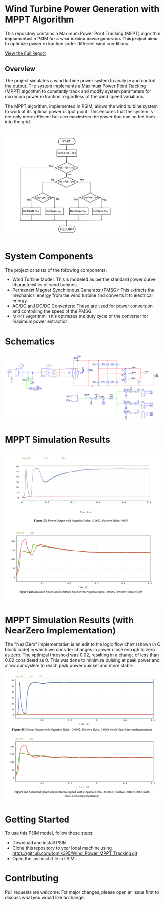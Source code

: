 # Wind Turbine Power Generation with MPPT Algorithm

This repository contains a Maximum Power Point Tracking (MPPT) algorithm implemented in PSIM for a wind turbine power generator. This project aims to optimize power extraction under different wind conditions.

[View the Full Report](Summary.pdf)

## Overview

The project simulates a wind turbine power system to analyze and control the output. The system implements a Maximum Power Point Tracking (MPPT) algorithm to constantly track and modify system parameters for maximum power extraction, regardless of the wind speed variations.

The MPPT algorithm, implemented in PSIM, allows the wind turbine system to work at its optimal power output point. This ensures that the system is not only more efficient but also maximizes the power that can be fed back into the grid.

![Diagram](logic.png)


# System Components

The project consists of the following components:

- Wind Turbine Model: This is modeled as per the standard power curve characteristics of wind turbines.
- Permanent Magnet Synchronous Generator (PMSG): This extracts the mechanical energy from the wind turbine and converts it to electrical energy.
- AC/DC and DC/DC Converters: These are used for power conversion and controlling the speed of the PMSG.
- MPPT Algorithm: This optimizes the duty cycle of the converter for maximum power extraction.


#  Schematics
![Diagram](Schematics.png)


# MPPT Simulation Results
![Diagram](Simulation-MPPT.png)


# MPPT Simulation Results (with NearZero Implementation)

The "NearZero" Implementation is an edit to the logic flow chart (shown in C block code) in which we consider changes in power close enough to zero as zero. The optimzal threshold was 0.02, resulting in a change of less than 0.02 considered as 0. This was done to minimize pulsing at peak power and allow our system to reach peak power quicker and more stable.

![Diagram](Simulation-MPPT-NearZero-Algorithm.png)


# Getting Started
To use this PSIM model, follow these steps:

- Download and install PSIM.
- Clone this repository to your local machine using https://github.com/tomik395/Wind_Power_MPPT_Tracking.git
- Open the .psimsch file in PSIM.


# Contributing

Pull requests are welcome. For major changes, please open an issue first to discuss what you would like to change.
